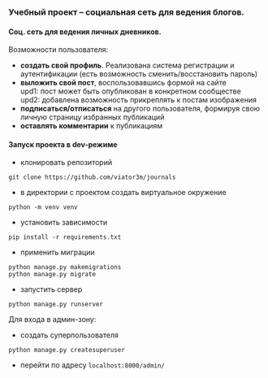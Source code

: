 ### Учебный проект – социальная сеть для ведения блогов.

#### Соц. сеть для ведения личных дневников.

Возможности пользователя:
- **создать свой профиль**. Реализована система регистрации и аутентификации 
  (есть возможность сменить/восстановить пароль)
- **выложить свой пост**, воспользовавшись формой на сайте <br>
  upd1: пост может быть опубликован в конкретном сообществе <br>
  upd2: добавлена возможность прикреплять к постам изображения
- **подписаться/отписаться** на другого пользователя,
  формируя свою личную страницу избранных публикаций
- **оставлять комментарии** к публикациям

#### Запуск проекта в dev-режиме

- клонировать репозиторий
```
git clone https://github.com/viator3m/journals
```
- в директории с проектом создать виртуальное окружение
```
python -m venv venv
```
- установить зависимости
```
pip install -r requirements.txt
```
- применить миграции
```
python manage.py makemigrations
python manage.py migrate
```
- запустить сервер 
```
python manage.py runserver
```

Для входа в админ-зону:
- создать суперпользователя
```
python manage.py createsuperuser
```
- перейти по адресу `localhost:8000/admin/`